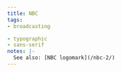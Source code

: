 ```yaml
---
title: NBC
tags:
- broadcasting

- typographic
- sans-serif
notes: |-
  See also: [NBC logomark](/nbc-2/)
---
```


